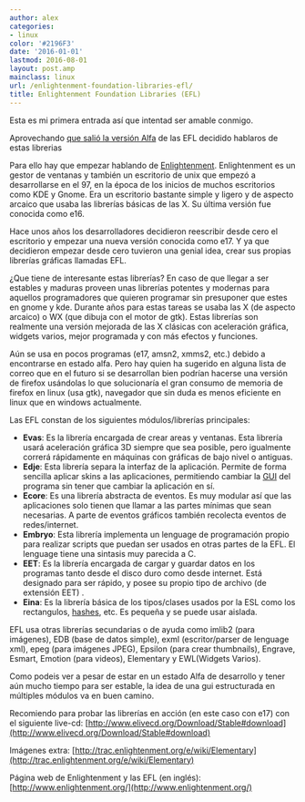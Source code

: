 ```yaml
---
author: alex
categories:
- linux
color: '#2196F3'
date: '2016-01-01'
lastmod: 2016-08-01
layout: post.amp
mainclass: linux
url: /enlightenment-foundation-libraries-efl/
title: Enlightenment Foundation Libraries (EFL)
---
```


Esta es mi primera entrada así que intentad ser amable conmigo.

Aprovechando [que salió la versión Alfa](http://www.enlightenment.org/p.php?p=news/show&l=en&news_id=23) de las EFL decidido hablaros de estas librerias

Para ello hay que empezar hablando de [Enlightenment](http://es.wikipedia.org/wiki/Enlightenment). Enlightenment es un gestor de ventanas y también un escritorio de unix que empezó a desarrollarse en el 97, en la época de los inicios de muchos escritorios como KDE y Gnome. Era un escritorio bastante simple y ligero y de aspecto arcaico que usaba las librerías básicas de las X. Su última versión fue conocida como e16.

Hace unos años los desarrolladores decidieron reescribir desde cero el escritorio y empezar una nueva versión conocida como e17\. Y ya que decidieron empezar desde cero tuvieron una genial idea, crear sus propias librerías gráficas llamadas EFL.

¿Que tiene de interesante estas librerías? En caso de que llegar a ser estables y maduras proveen unas librerías potentes y modernas para aquellos programadores que quieren programar sin presuponer que estes en gnome y kde. Durante años para estas tareas se usaba las X (de aspecto arcaico) o WX (que dibuja con el motor de gtk). Estas librerías son realmente una versión mejorada de las X clásicas con aceleración gráfica, widgets varios, mejor programada y con más efectos y funciones.

Aún se usa en pocos programas (e17, amsn2, xmms2, etc.) debido a encontrarse en estado alfa. Pero hay quien ha sugerido en alguna lista de correo que en el futuro si se desarrollan bien podrían hacerse una versión de firefox usándolas lo que solucionaría el gran consumo de memoria de firefox en linux (usa gtk), navegador que sin duda es menos eficiente en linux que en windows actualmente.

<figure>
    <amp-img on="tap:lightbox1" role="button" tabindex="0" layout="responsive" src="http://download.enlightenment.org/att/wiki/Elementary/elm-app-02.2.png" alt=""></amp-img>
</figure>

Las EFL constan de los siguientes módulos/librerías principales:

- __Evas__: Es la librería encargada de crear areas y ventanas. Esta librería usará aceleración gráfica 3D siempre que sea posible, pero igualmente correrá rápidamente en máquinas con gráficas de bajo nivel o antiguas.
- __Edje__: Esta librería separa la interfaz de la aplicación. Permite de forma sencilla aplicar skins a las aplicaciones, permitiendo cambiar la [GUI](http://es.wikipedia.org/wiki/GUI "GUI") del programa sin tener que cambiar la aplicación en sí.
- __Ecore__: Es una librería abstracta de eventos. Es muy modular así que las aplicaciones solo tienen que llamar a las partes mínimas que sean necesarias. A parte de eventos gráficos también recolecta eventos de redes/internet.
- __Embryo__: Esta librería implementa un lenguage de programación propio para realizar scripts que puedan ser usados en otras partes de la EFL. El lenguage tiene una sintasis muy parecida a C.
- __EET__: Es la librería encargada de cargar y guardar datos en los programas tanto desde el disco duro como desde internet. Está designado para ser rápido, y posee su propio tipo de archivo (de extensión EET) .
- __Eina__: Es la librería básica de los tipos/clases usados por la ESL como los rectangulos, [hashes](http://es.wikipedia.org/wiki/Tabla_hash), etc. Es pequeña y se puede usar aislada.

EFL usa otras librerías secundarias o de ayuda como imlib2 (para imágenes), EDB (base de datos simple), exml (escritor/parser de lenguage xml), epeg (para imágenes JPEG), Epsilon (para crear thumbnails), Engrave, Esmart, Emotion (para videos), Elementary y EWL(Widgets Varios).

Como podeis ver a pesar de estar en un estado Alfa de desarrollo y tener aún mucho tiempo para ser estable, la idea de una gui estructurada en múltiples módulos va en buen camino.

Recomiendo para probar las librerías en acción (en este caso con e17) con el siguiente live-cd: [http://www.elivecd.org/Download/Stable#download](http://www.elivecd.org/Download/Stable#download)

Imágenes extra: [http://trac.enlightenment.org/e/wiki/Elementary](http://trac.enlightenment.org/e/wiki/Elementary)

Página web de Enlightenment y las EFL (en inglés): [http://www.enlightenment.org/](http://www.enlightenment.org/)
